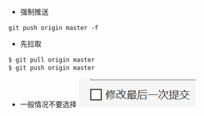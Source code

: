 - 强制推送
```
git push origin master -f
```

- 先拉取
```
$ git pull origin master
$ git push origin master
```

- 一般情况不要选择
![](attachments/Pasted%20image%2020230106124457.png)